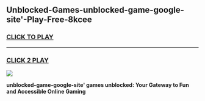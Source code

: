 
## Unblocked-Games-unblocked-game-google-site'-Play-Free-8kcee
<h3>
<a href="https://premium76.site?title=unblocked-game-google-site'&ref=20A">CLICK TO PLAY</a></h3>
<hr>

<h3>
<a href="https://premium76.site?title=unblocked-game-google-site'&ref=20A">CLICK 2 PLAY</a>
  
</h3>

<a href="https://premium76.site?title=unblocked-game-google-site'&ref=20A"><img src="https://clearcache.store/games.png"></a>


**unblocked-game-google-site' games unblocked: Your Gateway to Fun and Accessible Online Gaming**
